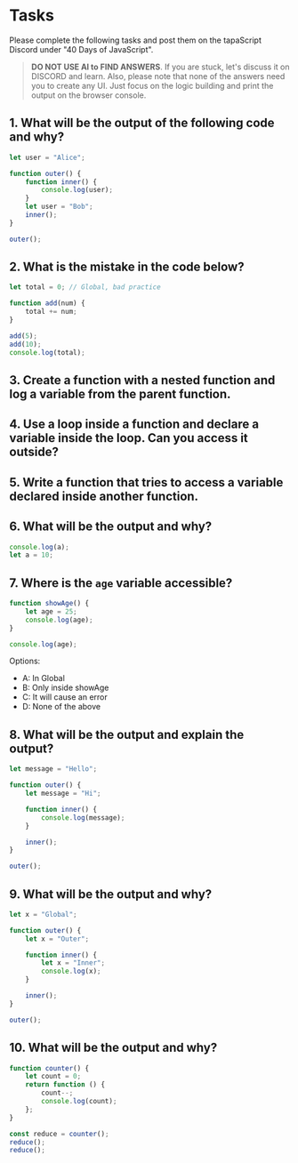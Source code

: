 # Tasks
Please complete the following tasks and post them on the tapaScript Discord under "40 Days of JavaScript".

> **DO NOT USE AI to FIND ANSWERS**. If you are stuck, let's discuss it on DISCORD and learn. Also, please note that none of the answers need you to create any UI. Just focus on the logic building and print the output on the browser console.

## 1. What will be the output of the following code and why?
```js
let user = "Alice";

function outer() {
    function inner() {
        console.log(user);
    }
    let user = "Bob";
    inner();
}

outer();
```

## 2. What is the mistake in the code below?
```js
let total = 0; // Global, bad practice

function add(num) {
    total += num;
}

add(5);
add(10);
console.log(total);
```

## 3. Create a function with a nested function and log a variable from the parent function.

## 4. Use a loop inside a function and declare a variable inside the loop. Can you access it outside?

## 5. Write a function that tries to access a variable declared inside another function.

## 6. What will be the output and why?
```js
console.log(a);
let a = 10;
```

## 7. Where is the `age` variable accessible?
```js
function showAge() {
    let age = 25;
    console.log(age);
}

console.log(age);
```

Options:
- A: In Global
- B: Only inside showAge
- C: It will cause an error
- D: None of the above

## 8. What will be the output and explain the output?
```js
let message = "Hello";

function outer() {
    let message = "Hi";

    function inner() {
        console.log(message);
    }

    inner();
}

outer();
```

## 9. What will be the output and why?
```js
let x = "Global";

function outer() {
    let x = "Outer";

    function inner() {
        let x = "Inner";
        console.log(x);
    }

    inner();
}

outer();
```
## 10. What will be the output and why?
```js
function counter() {
    let count = 0;
    return function () {
        count--;
        console.log(count);
    };
}

const reduce = counter();
reduce();
reduce();
```
